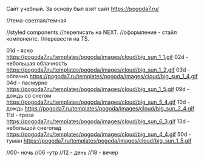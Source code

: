 Сайт учебный.
За основу был взят сайт https://pogoda7.ru/


//тема-светлая/темная


//styled components
//переписать на NEXT.
//оформление - стайл компонентс.
//перевести на TS.


01d - ясно https://pogoda7.ru/templates/pogoda/images/cloud/big_sun_1_1.gif
02d - небольшая облачность https://pogoda7.ru/templates/pogoda/images/cloud/big_sun_1_2.gif
03d - облачно https://pogoda7.ru/templates/pogoda/images/cloud/big_sun_1_4.gif
04d - пасмурно https://pogoda7.ru/templates/pogoda/images/cloud/big_sun_1_5.gif
09d - дождь со снегом https://pogoda7.ru/templates/pogoda/images/cloud/big_sun_5_4.gif
10d - дождь https://pogoda7.ru/templates/pogoda/images/cloud/big_sun_2_4.gif
11d - гроза https://pogoda7.ru/templates/pogoda/images/cloud/big_sun_6_3.gif
13d - небольшой снегопад https://pogoda7.ru/templates/pogoda/images/cloud/big_sun_4_4.gif
50d - туман https://pogoda7.ru/templates/pogoda/images/cloud/big_sun_1_5.gif


//00- ночь
//06 -утр
//12 - день
//18 - вечер

